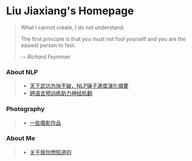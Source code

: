# Liu Jiaxiang's Homepage

> What I cannot create, I do not understand.
>
> The first principle is that you must not fool yourself and you are the easiest person to fool.
>
> -- <cite>Richard Feynman</cite>


### About NLP

> * [天下武功为快不破，NLP锤子速度演化摘要](/quick-nlp/)
> * [跨语言预训练助力神经机翻](/cross-lingual-for-mt/)

### Photography

> * [一些摄影作品](/photography/)

### About Me

> * [关于我你想知道的](/about-me/)



